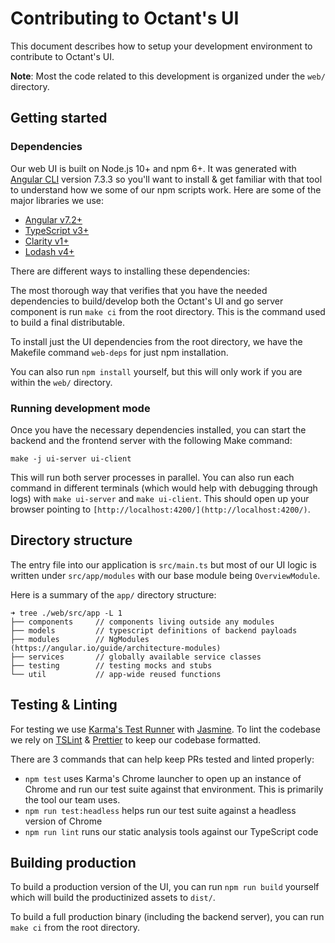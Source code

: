 # Contributing to Octant's UI

This document describes how to setup your development environment to contribute to Octant's UI.

**Note**: Most the code related to this development is organized under the `web/` directory.

## Getting started

### Dependencies

Our web UI is built on Node.js 10+ and npm 6+. It was generated with [Angular CLI](https://github.com/angular/angular-cli) version 7.3.3 so you'll want to install & get familiar with that tool to understand how we some of our npm scripts work. Here are some of the major libraries we use:

- [Angular v7.2+](http://angular.io)
- [TypeScript v3+](https://www.typescriptlang.org/)
- [Clarity v1+](https://clarity.design/)
- [Lodash v4+](https://lodash.com/)

There are different ways to installing these dependencies:

The most thorough way that verifies that you have the needed dependencies to build/develop both the Octant's UI and go server component is run `make ci` from the root directory. This is the command used to build a final distributable.

To install just the UI dependencies from the root directory, we have the Makefile command `web-deps` for just npm installation.

You can also run `npm install` yourself, but this will only work if you are within the `web/` directory.

### Running development mode

Once you have the necessary dependencies installed, you can start the backend and the frontend server with the following Make command:

    make -j ui-server ui-client

This will run both server processes in parallel. You can also run each command in different terminals (which would help with debugging through logs) with `make ui-server` and `make ui-client`. This should open up your browser pointing to `[http://localhost:4200/](http://localhost:4200/)`.

## Directory structure

The entry file into our application is `src/main.ts` but most of our UI logic is written under `src/app/modules` with our base module being `OverviewModule`.

Here is a summary of the `app/` directory structure:

    ➜ tree ./web/src/app -L 1
    ├── components     // components living outside any modules
    ├── models         // typescript definitions of backend payloads
    ├── modules        // NgModules (https://angular.io/guide/architecture-modules)
    ├── services       // globally available service classes
    ├── testing        // testing mocks and stubs
    └── util           // app-wide reused functions

## Testing & Linting

For testing we use [Karma's Test Runner](https://karma-runner.github.io/latest/index.html) with [Jasmine](https://jasmine.github.io). To lint the codebase we rely on [TSLint](https://palantir.github.io/tslint/) & [Prettier](https://prettier.io/) to keep our codebase formatted.

There are 3 commands that can help keep PRs tested and linted properly:

- `npm test` uses Karma's Chrome launcher to open up an instance of Chrome and run our test suite against that environment. This is primarily the tool our team uses.
- `npm run test:headless` helps run our test suite against a headless version of Chrome
- `npm run lint` runs our static analysis tools against our TypeScript code

## Building production

To build a production version of the UI, you can run `npm run build` yourself which will build the productinized assets to `dist/`.

To build a full production binary (including the backend server), you can run `make ci` from the root directory.
